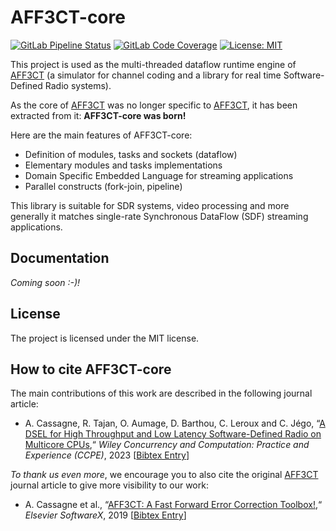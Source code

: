 # AFF3CT-core

[![GitLab Pipeline Status](https://img.shields.io/gitlab/pipeline-status/aff3ct/aff3ct-core.svg?branch=development)](https://gitlab.com/aff3ct/aff3ct-core/pipelines)
[![GitLab Code Coverage](https://img.shields.io/gitlab/pipeline-coverage/aff3ct/aff3ct-core?branch=development)](https://aff3ct.gitlab.io/aff3ct-core/)
[![License: MIT](https://img.shields.io/github/license/aff3ct/aff3ct-core.svg)](./LICENSE)

This project is used as the multi-threaded dataflow runtime engine of
[AFF3CT](https://github.com/aff3ct/aff3ct) (a simulator for channel coding and a
library for real time Software-Defined Radio systems).

As the core of [AFF3CT](https://github.com/aff3ct/aff3ct) was no longer specific 
to [AFF3CT](https://github.com/aff3ct/aff3ct), it has been extracted from it: 
**AFF3CT-core was born!**

Here are the main features of AFF3CT-core:
  - Definition of modules, tasks and sockets (dataflow)
  - Elementary modules and tasks implementations
  - Domain Specific Embedded Language for streaming applications
  - Parallel constructs (fork-join, pipeline)

This library is suitable for SDR systems, video processing and more generally it
matches single-rate Synchronous DataFlow (SDF) streaming applications.

## Documentation

*Coming soon :-)!*

## License

The project is licensed under the MIT license.

## How to cite AFF3CT-core

The main contributions of this work are described in the following journal 
article:  
- A. Cassagne, R. Tajan, O. Aumage, D. Barthou, C. Leroux and C. Jégo,
  “[A DSEL for High Throughput and Low Latency Software-Defined Radio on Multicore CPUs](https://doi.org/10.1002/cpe.7820),“
  *Wiley Concurrency and Computation: Practice and Experience (CCPE)*, 2023 [[Bibtex Entry](https://aff3ct.github.io/resources/bibtex/Cassagne2023%20-%20A%20DSEL%20for%20High%20Throughput%20and%20Low%20Latency%20Software-Defined%20Radio%20on%20Multicore%20CPUs.bib)]

*To thank us even more*, we encourage you to also cite the original 
[AFF3CT](https://github.com/aff3ct/aff3ct) journal article to give more 
visibility to our work:  
- A. Cassagne et al.,
  “[AFF3CT: A Fast Forward Error Correction Toolbox!](https://doi.org/10.1016/j.softx.2019.100345),“
  *Elsevier SoftwareX*, 2019 [[Bibtex Entry](https://aff3ct.github.io/resources/bibtex/Cassagne2019a%20-%20AFF3CT:%20A%20Fast%20Forward%20Error%20Correction%20Toolbox.bib)]

